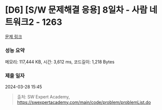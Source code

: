 # [D6] [S/W 문제해결 응용] 8일차 - 사람 네트워크2 - 1263 

[문제 링크](https://swexpertacademy.com/main/code/problem/problemDetail.do?contestProbId=AV18P2B6Iu8CFAZN) 

### 성능 요약

메모리: 117,444 KB, 시간: 3,612 ms, 코드길이: 1,218 Bytes

### 제출 일자

2024-03-28 15:45



> 출처: SW Expert Academy, https://swexpertacademy.com/main/code/problem/problemList.do